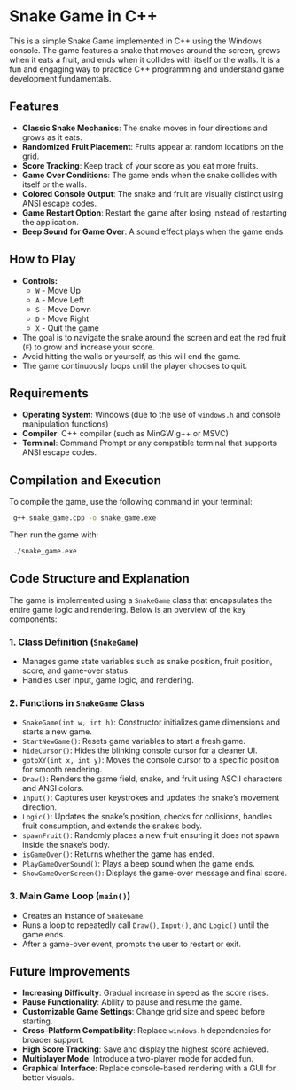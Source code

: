 # Snake Game in C++

This is a simple Snake Game implemented in C++ using the Windows console. The game features a snake that moves around the screen, grows when it eats a fruit, and ends when it collides with itself or the walls. It is a fun and engaging way to practice C++ programming and understand game development fundamentals.

## Features
- **Classic Snake Mechanics**: The snake moves in four directions and grows as it eats.
- **Randomized Fruit Placement**: Fruits appear at random locations on the grid.
- **Score Tracking**: Keep track of your score as you eat more fruits.
- **Game Over Conditions**: The game ends when the snake collides with itself or the walls.
- **Colored Console Output**: The snake and fruit are visually distinct using ANSI escape codes.
- **Game Restart Option**: Restart the game after losing instead of restarting the application.
- **Beep Sound for Game Over**: A sound effect plays when the game ends.

## How to Play
- **Controls:**
  - `W` - Move Up
  - `A` - Move Left
  - `S` - Move Down
  - `D` - Move Right
  - `X` - Quit the game
- The goal is to navigate the snake around the screen and eat the red fruit (`F`) to grow and increase your score.
- Avoid hitting the walls or yourself, as this will end the game.
- The game continuously loops until the player chooses to quit.

## Requirements
- **Operating System**: Windows (due to the use of `windows.h` and console manipulation functions)
- **Compiler**: C++ compiler (such as MinGW g++ or MSVC)
- **Terminal**: Command Prompt or any compatible terminal that supports ANSI escape codes.

## Compilation and Execution
To compile the game, use the following command in your terminal:

```sh
 g++ snake_game.cpp -o snake_game.exe
```

Then run the game with:

```sh
 ./snake_game.exe
```

## Code Structure and Explanation
The game is implemented using a `SnakeGame` class that encapsulates the entire game logic and rendering. Below is an overview of the key components:

### 1. **Class Definition (`SnakeGame`)**
   - Manages game state variables such as snake position, fruit position, score, and game-over status.
   - Handles user input, game logic, and rendering.

### 2. **Functions in `SnakeGame` Class**
   - `SnakeGame(int w, int h)`: Constructor initializes game dimensions and starts a new game.
   - `StartNewGame()`: Resets game variables to start a fresh game.
   - `hideCursor()`: Hides the blinking console cursor for a cleaner UI.
   - `gotoXY(int x, int y)`: Moves the console cursor to a specific position for smooth rendering.
   - `Draw()`: Renders the game field, snake, and fruit using ASCII characters and ANSI colors.
   - `Input()`: Captures user keystrokes and updates the snake’s movement direction.
   - `Logic()`: Updates the snake’s position, checks for collisions, handles fruit consumption, and extends the snake’s body.
   - `spawnFruit()`: Randomly places a new fruit ensuring it does not spawn inside the snake’s body.
   - `isGameOver()`: Returns whether the game has ended.
   - `PlayGameOverSound()`: Plays a beep sound when the game ends.
   - `ShowGameOverScreen()`: Displays the game-over message and final score.

### 3. **Main Game Loop (`main()`)**
   - Creates an instance of `SnakeGame`.
   - Runs a loop to repeatedly call `Draw()`, `Input()`, and `Logic()` until the game ends.
   - After a game-over event, prompts the user to restart or exit.

## Future Improvements
- **Increasing Difficulty**: Gradual increase in speed as the score rises.
- **Pause Functionality**: Ability to pause and resume the game.
- **Customizable Game Settings**: Change grid size and speed before starting.
- **Cross-Platform Compatibility**: Replace `windows.h` dependencies for broader support.
- **High Score Tracking**: Save and display the highest score achieved.
- **Multiplayer Mode**: Introduce a two-player mode for added fun.
- **Graphical Interface**: Replace console-based rendering with a GUI for better visuals.
